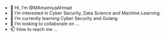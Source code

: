 - 👋 Hi, I’m @MAmamiyaAhmad
- 👀 I’m interested in Cyber Security, Data Science and Machine Learning.
- 🌱 I’m currently learning Cyber Security and Golang 
- 💞️ I’m looking to collaborate on ...
- 📫 How to reach me ...

<!---
MAmamiyaAhmad/MAmamiyaAhmad is a ✨ special ✨ repository because its `README.md` (this file) appears on your GitHub profile.
You can click the Preview link to take a look at your changes.
--->
